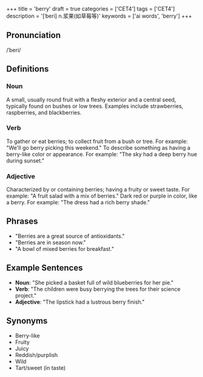 +++
title = 'berry'
draft = true
categories = ['CET4']
tags = ['CET4']
description = '[ˈberi] n.浆果(如草莓等)'
keywords = ['ai words', 'berry']
+++

## Pronunciation
/ˈberi/

## Definitions
### Noun
A small, usually round fruit with a fleshy exterior and a central seed, typically found on bushes or low trees. Examples include strawberries, raspberries, and blackberries.

### Verb
To gather or eat berries; to collect fruit from a bush or tree. For example: "We'll go berry picking this weekend."
To describe something as having a berry-like color or appearance. For example: "The sky had a deep berry hue during sunset."

### Adjective
Characterized by or containing berries; having a fruity or sweet taste. For example: "A fruit salad with a mix of berries."
Dark red or purple in color, like a berry. For example: "The dress had a rich berry shade."

## Phrases
- "Berries are a great source of antioxidants."
- "Berries are in season now."
- "A bowl of mixed berries for breakfast."

## Example Sentences
- **Noun**: "She picked a basket full of wild blueberries for her pie."
- **Verb**: "The children were busy berrying the trees for their science project."
- **Adjective**: "The lipstick had a lustrous berry finish."

## Synonyms
- Berry-like
- Fruity
- Juicy
- Reddish/purplish
- Wild
- Tart/sweet (in taste)
